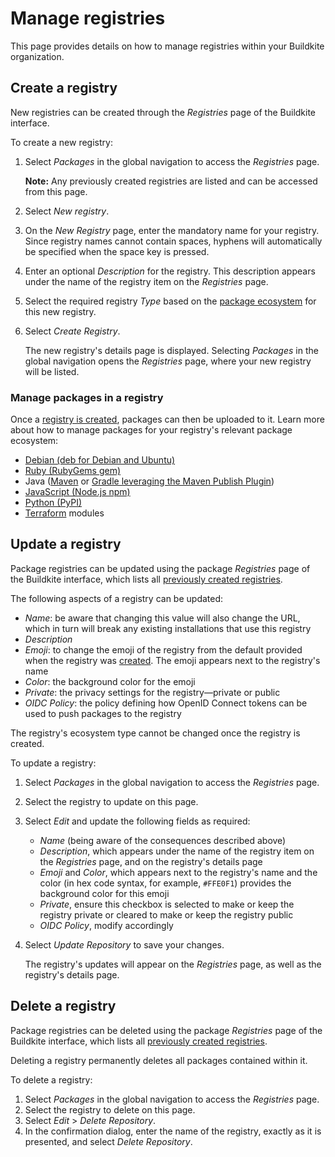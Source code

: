 # Manage registries

This page provides details on how to manage registries within your Buildkite organization.

## Create a registry

New registries can be created through the _Registries_ page of the Buildkite interface.

To create a new registry:

1. Select _Packages_ in the global navigation to access the _Registries_ page.

    **Note:** Any previously created registries are listed and can be accessed from this page.

1. Select _New registry_.
1. On the _New Registry_ page, enter the mandatory name for your registry. Since registry names cannot contain spaces, hyphens will automatically be specified when the space key is pressed.
1. Enter an optional _Description_ for the registry. This description appears under the name of the registry item on the _Registries_ page.
1. Select the required registry _Type_ based on the [package ecosystem](/docs/packages#supported-package-ecosystems) for this new registry.
1. Select _Create Registry_.

    The new registry's details page is displayed. Selecting _Packages_ in the global navigation opens the _Registries_ page, where your new registry will be listed.

### Manage packages in a registry

Once a [registry is created](#create-a-registry), packages can then be uploaded to it. Learn more about how to manage packages for your registry's relevant package ecosystem:

- [Debian (deb for Debian and Ubuntu)](/docs/packages/debian)
- [Ruby (RubyGems gem)](/docs/packages/ruby)
- Java ([Maven](/docs/packages/maven) or [Gradle leveraging the Maven Publish Plugin](/docs/packages/gradle))
- [JavaScript (Node.js npm)](/docs/packages/javascript)
- [Python (PyPI)](/docs/packages/python)
- [Terraform](/docs/packages/terraform) modules

## Update a registry

Package registries can be updated using the package _Registries_ page of the Buildkite interface, which lists all [previously created registries](#create-a-registry).

The following aspects of a registry can be updated:

- _Name_: be aware that changing this value will also change the URL, which in turn will break any existing installations that use this registry
- _Description_
- _Emoji_: to change the emoji of the registry from the default provided when the registry was [created](#create-a-registry). The emoji appears next to the registry's name
- _Color_: the background color for the emoji
- _Private_: the privacy settings for the registry—private or public
- _OIDC Policy_: the policy defining how OpenID Connect tokens can be used to push packages to the registry

The registry's ecosystem type cannot be changed once the registry is created.

To update a registry:

1. Select _Packages_ in the global navigation to access the _Registries_ page.
1. Select the registry to update on this page.
1. Select _Edit_ and update the following fields as required:
    * _Name_ (being aware of the consequences described above)
    * _Description_, which appears under the name of the registry item on the _Registries_ page, and on the registry's details page
    * _Emoji_ and _Color_, which appears next to the registry's name and the color (in hex code syntax, for example, `#FFE0F1`) provides the background color for this emoji
    * _Private_, ensure this checkbox is selected to make or keep the registry private or cleared to make or keep the registry public
    * _OIDC Policy_, modify accordingly

1. Select _Update Repository_ to save your changes.

    The registry's updates will appear on the _Registries_ page, as well as the registry's details page.

## Delete a registry

Package registries can be deleted using the package _Registries_ page of the Buildkite interface, which lists all [previously created registries](#create-a-registry).

Deleting a registry permanently deletes all packages contained within it.

To delete a registry:

1. Select _Packages_ in the global navigation to access the _Registries_ page.
1. Select the registry to delete on this page.
1. Select _Edit_ > _Delete Repository_.
1. In the confirmation dialog, enter the name of the registry, exactly as it is presented, and select _Delete Repository_.

